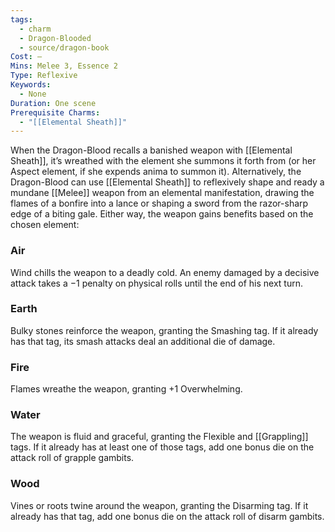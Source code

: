 ```yaml
---
tags:
  - charm
  - Dragon-Blooded
  - source/dragon-book
Cost: —
Mins: Melee 3, Essence 2
Type: Reflexive
Keywords:
  - None
Duration: One scene
Prerequisite Charms:
  - "[[Elemental Sheath]]"
---
```

When the Dragon-Blood recalls a banished weapon with [[Elemental Sheath]], it’s wreathed with the element she summons it forth from (or her Aspect element, if she expends anima to summon it). Alternatively, the Dragon-Blood can use [[Elemental Sheath]] to reflexively shape and ready a mundane [[Melee]] weapon from an elemental manifestation, drawing the flames of a bonfire into a lance or shaping a sword from the razor-sharp edge of a biting gale. Either way, the weapon gains benefits based on the chosen element: 

### Air
Wind chills the weapon to a deadly cold. An enemy damaged by a decisive attack takes a −1 penalty on physical rolls until the end of his next turn. 
### Earth
Bulky stones reinforce the weapon, granting the Smashing tag. If it already has that tag, its smash attacks deal an additional die of damage. 
### Fire
Flames wreathe the weapon, granting +1 Overwhelming. 
### Water
The weapon is fluid and graceful, granting the Flexible and [[Grappling]] tags. If it already has at least one of those tags, add one bonus die on the attack roll of grapple gambits. 
### Wood
Vines or roots twine around the weapon, granting the Disarming tag. If it already has that tag, add one bonus die on the attack roll of disarm gambits.